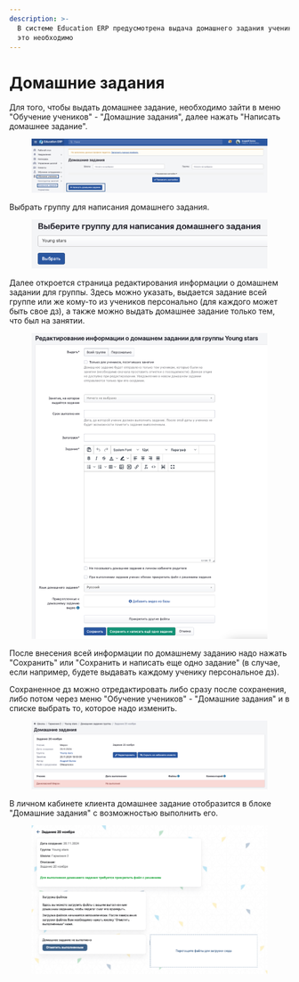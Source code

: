 ```yaml
---
description: >-
  В системе Education ERP предусмотрена выдача домашнего задания ученикам, если
  это необходимо
---
```


# Домашние задания

Для того, чтобы выдать домашнее задание, необходимо зайти в меню "Обучение учеников" - "Домашние задания", далее нажать "Написать домашнее задание".

<figure><img src="../.gitbook/assets/image (93).png" alt=""><figcaption></figcaption></figure>

Выбрать группу для написания домашнего задания.

<figure><img src="../.gitbook/assets/image (95).png" alt=""><figcaption></figcaption></figure>

Далее откроется страница редактирования информации о домашнем задании для группы. Здесь можно указать, выдается задание всей группе или же кому-то из учеников персонально (для каждого может быть свое дз), а также можно выдать домашнее задание только тем, что был на занятии.&#x20;

<figure><img src="../.gitbook/assets/image (96).png" alt=""><figcaption></figcaption></figure>

После внесения всей информации по домашнему заданию надо нажать "Сохранить" или "Сохранить и написать еще одно задание" (в случае, если например, будете выдавать каждому ученику персональное дз).

Сохраненное дз можно отредактировать либо сразу после сохранения, либо потом через меню "Обучение учеников" - "Домашние задания" и в списке выбрать то, которое надо изменить.&#x20;

<figure><img src="../.gitbook/assets/image (97).png" alt=""><figcaption></figcaption></figure>

В личном кабинете клиента домашнее задание отобразится в блоке "Домашние задания" с возможностью выполнить его.&#x20;

<figure><img src="../.gitbook/assets/image (98).png" alt=""><figcaption></figcaption></figure>
